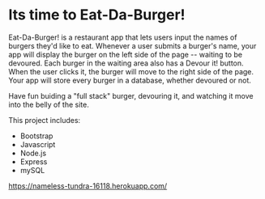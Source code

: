 # Its time to Eat-Da-Burger!

Eat-Da-Burger! is a restaurant app that lets users input the names of burgers they'd like to eat.  Whenever a user submits a burger's name, your app will display the burger on the left side of the page -- waiting to be devoured.  Each burger in the waiting area also has a Devour it! button. When the user clicks it, the burger will move to the right side of the page.  Your app will store every burger in a database, whether devoured or not.

Have fun buiding a "full stack" burger, devouring it, and watching it move into the belly of the site.

This project includes:
* Bootstrap
* Javascript
* Node.js
* Express
* mySQL

https://nameless-tundra-16118.herokuapp.com/
